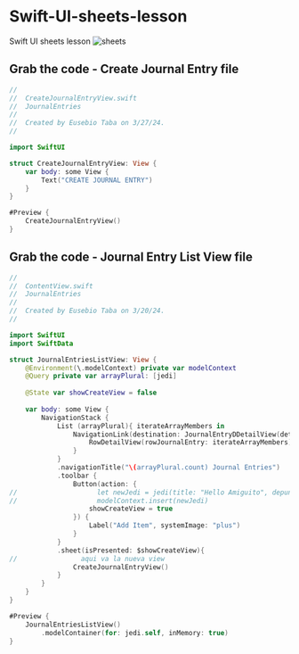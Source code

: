 # Swift-UI-sheets-lesson
Swift UI sheets lesson
![sheets](https://github.com/danielurra/Swift-UI-sheets-lesson/assets/51704179/a369f4e0-5cec-4619-8c6e-636e6f67c368)<br>
## Grab the code - Create Journal Entry file
```swift
//
//  CreateJournalEntryView.swift
//  JournalEntries
//
//  Created by Eusebio Taba on 3/27/24.
//

import SwiftUI

struct CreateJournalEntryView: View {
    var body: some View {
        Text("CREATE JOURNAL ENTRY")
    }
}

#Preview {
    CreateJournalEntryView()
}
```
## Grab the code - Journal Entry List View file
```swift
//
//  ContentView.swift
//  JournalEntries
//
//  Created by Eusebio Taba on 3/20/24.
//

import SwiftUI
import SwiftData

struct JournalEntriesListView: View {
    @Environment(\.modelContext) private var modelContext
    @Query private var arrayPlural: [jedi]
    
    @State var showCreateView = false
    
    var body: some View {
        NavigationStack {
            List (arrayPlural){ iterateArrayMembers in
                NavigationLink(destination: JournalEntryDDetailView(detailJournalEntry: iterateArrayMembers)){
                    RowDetailView(rowJournalEntry: iterateArrayMembers)
                }
            }
            .navigationTitle("\(arrayPlural.count) Journal Entries")
            .toolbar {
                Button(action: {
//                    let newJedi = jedi(title: "Hello Amiguito", depunoyletra: "I'm learning SwiftData", rating: 7, timestamp: Date())
//                    modelContext.insert(newJedi)
                    showCreateView = true
                }) {
                    Label("Add Item", systemImage: "plus")
                }
            }
            .sheet(isPresented: $showCreateView){
//                aqui va la nueva view
                CreateJournalEntryView()
            }
        }
    }
}

#Preview {
    JournalEntriesListView()
        .modelContainer(for: jedi.self, inMemory: true)
}
```
